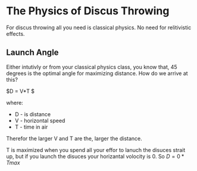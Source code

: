 # The Physics of Discus Throwing

For discus throwing all you need is classical physics. No need for relitivistic effects.

## Launch Angle

Either intutivly or from your classical physics class, you know that, 45 degrees is the optimal angle for maximizing distance. How do we arrive at this?

$D = V*T $

where:
- D - is distance 
- V - horizontal speed
- T  - time in air

Therefor the larger V and T are the, larger the distance.

T is maximized when you spend all your effor to lanuch the disuces strait up, but if you launch the disuces your horizantal volocity is 0. So $D = 0*T{max}$


 
